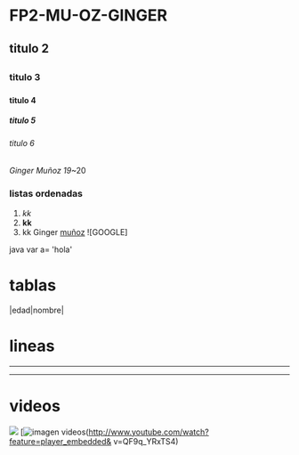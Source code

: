 # FP2-MU-OZ-GINGER
## titulo 2<h2>
### titulo 3<h3>
#### titulo 4<h4>
##### titulo 5 <h5>
###### titulo 6 <h6>
*Ginger Muñoz* _19_~20 
### listas ordenadas 
1. *kk*
2. **kk**
3. kk
Ginger [muñoz](http://itq.edu.ec/)
![GOOGLE]

java
var a= 'hola'

# tablas 
|edad|nombre|
# lineas 
---
***
# videos
<a href="http://www.youtube.com/watch?
feature=player_embeded&v=QF9q_YRxTS4"
target="_blank"><img
src="Http://img.youtube.com/
vi/QF9q_YRxTs4/0.jpg"></img></a>
[![imagen videos](http://img.youtube.com/vi/QF9q_YRxTS4/0.jpg)(http://www.youtube.com/watch?feature=player_embedded&
v=QF9q_YRxTS4)
